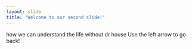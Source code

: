 ```yaml
---
layout: slide
title: "Welcome to our second slide!"
---
```

how we can understand the life without dr house
Use the left arrow to go back!
